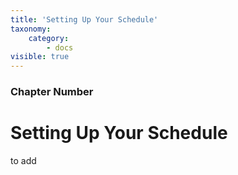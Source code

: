 ```yaml
---
title: 'Setting Up Your Schedule'
taxonomy:
    category:
        - docs
visible: true
---
```


### Chapter Number

# Setting Up Your Schedule

to add